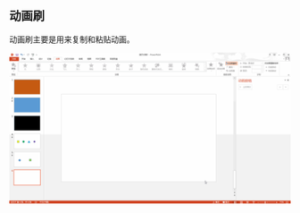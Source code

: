 ## 动画刷

动画刷主要是用来复制和粘贴动画。

![动画刷](https://raw.githubusercontent.com/huxiaoning/img/master/20201207224906.gif)